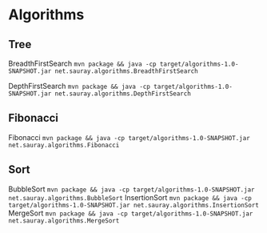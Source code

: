 # Algorithms

## Tree
BreadthFirstSearch `mvn package && java -cp target/algorithms-1.0-SNAPSHOT.jar net.sauray.algorithms.BreadthFirstSearch` 

DepthFirstSearch `mvn package && java -cp target/algorithms-1.0-SNAPSHOT.jar net.sauray.algorithms.DepthFirstSearch` 

## Fibonacci
Fibonacci `mvn package && java -cp target/algorithms-1.0-SNAPSHOT.jar net.sauray.algorithms.Fibonacci`

## Sort
BubbleSort `mvn package && java -cp target/algorithms-1.0-SNAPSHOT.jar net.sauray.algorithms.BubbleSort`
InsertionSort `mvn package && java -cp target/algorithms-1.0-SNAPSHOT.jar net.sauray.algorithms.InsertionSort`
MergeSort `mvn package && java -cp target/algorithms-1.0-SNAPSHOT.jar net.sauray.algorithms.MergeSort`
